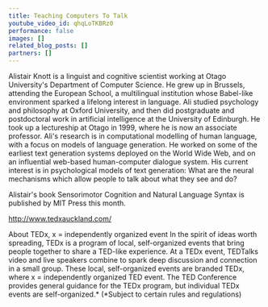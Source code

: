 ```yaml
---
title: Teaching Computers To Talk
youtube_video_id: qhqLoTKBRz0
performance: false
images: []
related_blog_posts: []
partners: []
---
```


Alistair Knott is a linguist and cognitive scientist working at Otago University's Department of Computer Science. He grew up in Brussels, attending the European School, a multilingual institution whose Babel-like environment sparked a lifelong interest in language. Ali studied psychology and philosophy at Oxford University, and then did postgraduate and postdoctoral work in artificial intelligence at the University of Edinburgh. He took up a lectureship at Otago in 1999, where he is now an associate professor. Ali's research is in computational modelling of human language, with a focus on models of language generation. He worked on some of the earliest text generation systems deployed on the World Wide Web, and on an influential web-based human-computer dialogue system. His current interest is in psychological models of text generation: What are the neural mechanisms which allow people to talk about what they see and do?

Alistair's book Sensorimotor Cognition and Natural Language Syntax is published by MIT Press this month.


http://www.tedxauckland.com/

About TEDx, x = independently organized event
In the spirit of ideas worth spreading, TEDx is a program of local, self-organized events that bring people together to share a TED-like experience. At a TEDx event, TEDTalks video and live speakers combine to spark deep discussion and connection in a small group. These local, self-organized events are branded TEDx, where x = independently organized TED event. The TED Conference provides general guidance for the TEDx program, but individual TEDx events are self-organized.* (*Subject to certain rules and regulations)
